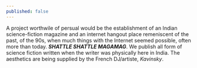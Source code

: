 ```yaml
---
published: false
---
```

A project worthwile of persual would be the establishment of an Indian science-fiction magazine and an internet hangout place remeniscent of the past, of the 90s, when much things with the Internet seemed possible, often more than today. **_SHATTLE SHATTLE MAGAMAG_**. We publish all form of science fiction written when the writer was physically here in India. The aesthetics are being supplied by the French DJ/artiste, _Kavinsky_. 

